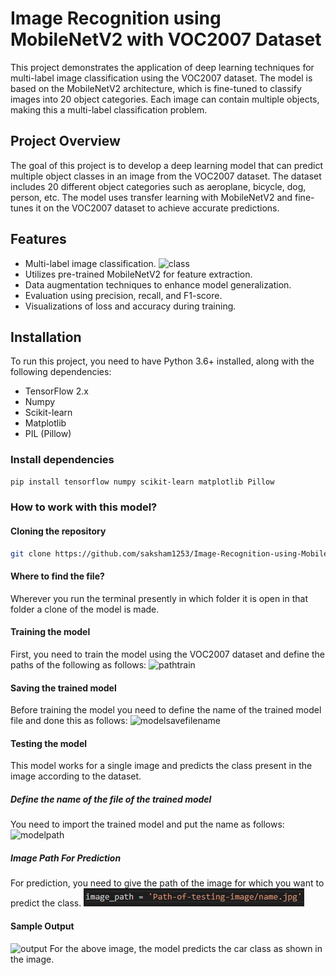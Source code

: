 # Image Recognition using MobileNetV2 with VOC2007 Dataset
This project demonstrates the application of deep learning techniques for multi-label image classification using the VOC2007 dataset. The model is based on the MobileNetV2 architecture, which is fine-tuned to classify images into 20 object categories. Each image can contain multiple objects, making this a multi-label classification problem.


## Project Overview

The goal of this project is to develop a deep learning model that can predict multiple object classes in an image from the VOC2007 dataset. The dataset includes 20 different object categories such as aeroplane, bicycle, dog, person, etc. The model uses transfer learning with MobileNetV2 and fine-tunes it on the VOC2007 dataset to achieve accurate predictions.

## Features
- Multi-label image classification.
  ![class](class.png)
- Utilizes pre-trained MobileNetV2 for feature extraction.
- Data augmentation techniques to enhance model generalization.
- Evaluation using precision, recall, and F1-score.
- Visualizations of loss and accuracy during training.

## Installation

To run this project, you need to have Python 3.6+ installed, along with the following dependencies:

- TensorFlow 2.x
- Numpy
- Scikit-learn
- Matplotlib
- PIL (Pillow)

### Install dependencies

```bash
pip install tensorflow numpy scikit-learn matplotlib Pillow
```

### How to work with this model?

#### Cloning the repository

```bash
git clone https://github.com/saksham1253/Image-Recognition-using-MobileNetV2.git
```
#### Where to find the file?
Wherever you run the terminal presently in which folder it is open in that folder a clone of the model is made.

#### Training the model
First, you need to train the model using the VOC2007 dataset and define the paths of the following as follows: 
![pathtrain](pathtrain.png)

#### Saving the trained model
Before training the model you need to define the name of the trained model file and done this as follows:
![modelsavefilename](modelsave.png)

#### Testing the model
This model works for a single image and predicts the class present in the image according to the dataset.

##### Define the name of the file of the trained model
You need to import the trained model and put the name as follows:
![modelpath](modelpath.png)

##### Image Path For Prediction
For prediction, you need to give the path of the image for which you want to predict the class.
![test image path](testimg.png)

#### Sample Output
![output](output.png)
For the above image, the model predicts the car class as shown in the image.

 



